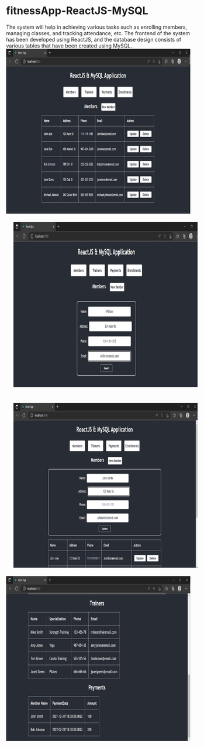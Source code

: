 # fitnessApp-ReactJS-MySQL
The system will help in achieving various tasks such as enrolling members, managing classes, and tracking attendance, etc. The frontend of the system has been developed using ReactJS, and the database design consists of various tables that have been created using MySQL.
<br />
<img src="https://github.com/Sagar-S-Heera/fitnessApp-ReactJS-MySQL/blob/main/ScreenShots/homePage.png" alt="alt text" style="width:800px;height:450px;margin-right:20px;">
<br />
<img src="https://github.com/Sagar-S-Heera/fitnessApp-ReactJS-MySQL/blob/main/ScreenShots/AddMember.png" alt="alt text" style="width:800px;height:450px;margin:20px;">
<br />
<img src="https://github.com/Sagar-S-Heera/fitnessApp-ReactJS-MySQL/blob/main/ScreenShots/UpdateMember.png" alt="alt text" style="width:800px;height:450px;margin:20px;">
<br />
<img src="https://github.com/Sagar-S-Heera/fitnessApp-ReactJS-MySQL/blob/main/ScreenShots/Trainers.png" alt="alt text" style="width:800px;height:450px;">

